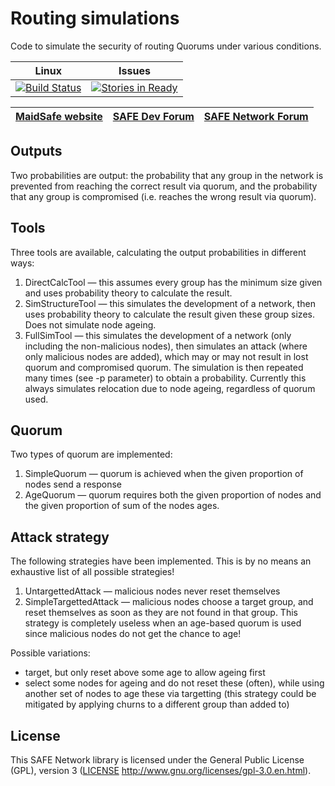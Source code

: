 ﻿# Routing simulations

Code to simulate the security of routing Quorums under various conditions.

|Linux|Issues|
|:---:|:----:|
|[![Build Status](https://travis-ci.com/maidsafe/routing_sims.svg?branch=master)](https://travis-ci.com/maidsafe/routing_sims)|[![Stories in Ready](https://badge.waffle.io/maidsafe/routing_sims.png?label=ready&title=Ready)](https://waffle.io/maidsafe/routing_sims)|

| [MaidSafe website](https://maidsafe.net) | [SAFE Dev Forum](https://forum.safedev.org) | [SAFE Network Forum](https://safenetforum.org) |
|:------:|:-------:|:-------:|

## Outputs

Two probabilities are output: the probability that any group in the network is prevented from
reaching the correct result via quorum, and the probability that any group is compromised (i.e.
reaches the wrong result via quorum).

## Tools

Three tools are available, calculating the output probabilities in different ways:

1.  DirectCalcTool — this assumes every group has the minimum size given and uses probability
    theory to calculate the result.
2.  SimStructureTool — this simulates the development of a network, then uses probability
    theory to calculate the result given these group sizes. Does not simulate node ageing.
3.  FullSimTool — this simulates the development of a network (only including the non-malicious
    nodes), then simulates an attack (where only malicious nodes are added), which may or may
    not result in lost quorum and compromised quorum. The simulation is then repeated
    many times (see -p parameter) to obtain a probability. Currently this always simulates
    relocation due to node ageing, regardless of quorum used.

## Quorum

Two types of quorum are implemented:

1.  SimpleQuorum — quorum is achieved when the given proportion of nodes send a response
2.  AgeQuorum — quorum requires both the given proportion of nodes and the given proportion
    of sum of the nodes ages.

## Attack strategy

The following strategies have been implemented. This is by no means an exhaustive list of all
possible strategies!

1.  UntargettedAttack — malicious nodes never reset themselves
2.  SimpleTargettedAttack — malicious nodes choose a target group, and reset
    themselves as soon as they are not found in that group. This strategy is completely
    useless when an age-based quorum is used since malicious nodes do not get the chance to
    age!

Possible variations:

*   target, but only reset above some age to allow ageing first
*   select some nodes for ageing and do not reset these (often), while using
    another set of nodes to age these via targetting (this strategy could be mitigated
    by applying churns to a different group than added to)


## License

This SAFE Network library is licensed under the General Public License (GPL), version 3 ([LICENSE](LICENSE) http://www.gnu.org/licenses/gpl-3.0.en.html).
